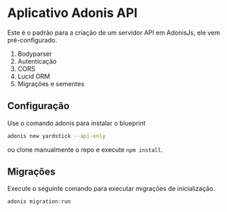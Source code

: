# Aplicativo Adonis API

Este é o padrão para a criação de um servidor API em AdonisJs, ele vem pré-configurado.

1. Bodyparser
2. Autenticação
3. CORS
4. Lucid ORM
5. Migrações e sementes

## Configuração

Use o comando adonis para instalar o blueprint

```bash
adonis new yardstick --api-only
```

ou clone manualmente o repo e execute `npm install`.


## Migrações

Execute o seguinte comando para executar migrações de inicialização.

```js
adonis migration:run
```
